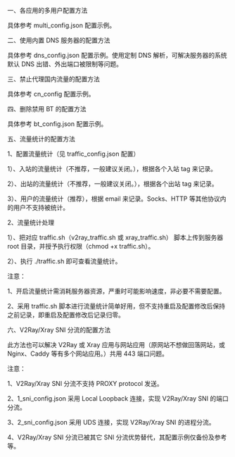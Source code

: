 一、各应用的多用户配置方法

具体参考 multi_config.json 配置示例。

二、使用内置 DNS 服务器的配置方法

具体参考 dns_config.json 配置示例。使用定制 DNS 解析，可解决服务器的系统默认 DNS 出错、外出端口被限制等问题。

三、禁止代理国内流量的配置方法

具体参考 cn_config 配置示例。

四、删除禁用 BT 的配置方法

具体参考 bt_config.json 配置示例。

五、流量统计的配置方法

1、配置流量统计（见 traffic_config.json 配置）

1）、入站的流量统计（不推荐，一般建议关闭。），根据各个入站 tag 来记录。

2）、出站的流量统计（不推荐，一般建议关闭。），根据各个出站 tag 来记录。

3）、用户的流量统计（推荐），根据 email 来记录。Socks、HTTP 等其他协议内的用户不支持被统计。

2、流量统计处理

1）、把对应 traffic.sh（v2ray_traffic.sh 或 xray_traffic.sh） 脚本上传到服务器 root 目录，并授予执行权限（chmod +x traffic.sh）。

2）、执行 ./traffic.sh 即可查看流量统计。

注意：

1、开启流量统计需消耗服务器资源，严重时可能影响速度，非必要不需要配置。

2、采用 traffic.sh 脚本进行流量统计简单好用，但不支持重启及配置修改后保持之前记录，即重启及配置修改后记录归零。

六、V2Ray/Xray SNI 分流的配置方法

此方法也可以解决 V2Ray 或 Xray 应用与网站应用（原网站不想做回落网站，或 Nginx、Caddy 等有多个网站应用。）共用 443 端口问题。

注意：

1、V2Ray/Xray SNI 分流不支持 PROXY protocol 发送。

2、1_sni_config.json 采用 Local Loopback 连接，实现 V2Ray/Xray SNI 的端口分流。

3、2_sni_config.json 采用 UDS 连接，实现 V2Ray/Xray SNI 的进程分流。

4、V2Ray/Xray SNI 分流已被其它 SNI 分流优势替代，其配置示例仅备份及参考等。
